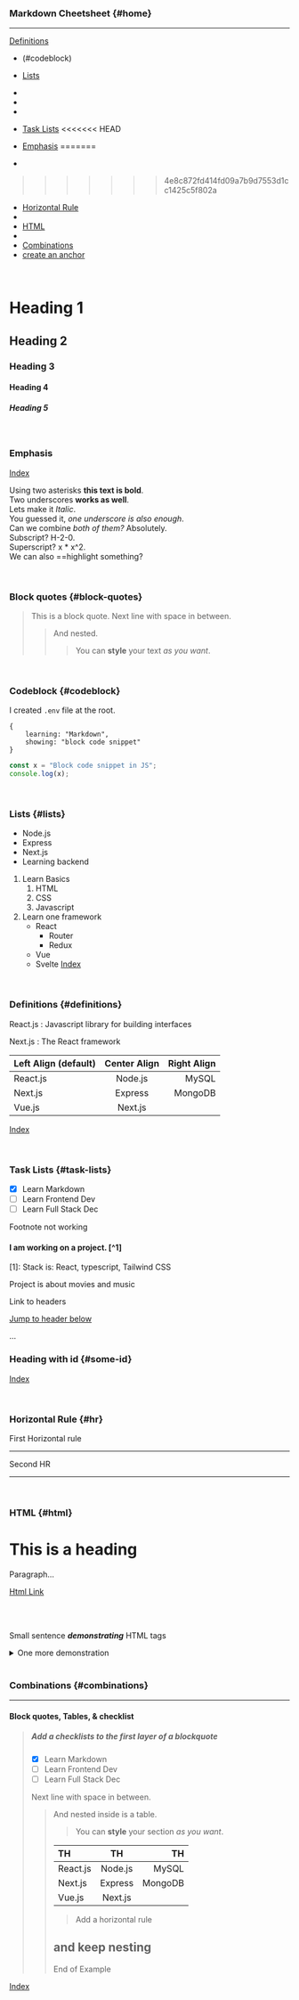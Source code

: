 ### Markdown Cheetsheet {#home}


<hr>

[Definitions](#definitions)

- (#codeblock)

- [Lists](#lists)
- 
- 
- 
- [Task Lists](#task-lists)
<<<<<<< HEAD
- [Emphasis](#emphasis)
=======
- 
>>>>>>> 4e8c872fd414fd09a7b9d7553d1cc1425c5f802a
- [Horizontal Rule](#hr)
- 
- [HTML](#html)
- 
- [Combinations](#combinations)
- [create an anchor](#anchors-in-markdown)

<br>

# Heading 1

## Heading 2

### Heading 3

#### Heading 4

##### Heading 5

<br>

### Emphasis

<a id="enphasis" href="#home">Index</a>

Using two asterisks **this text is bold**.<br>
Two underscores **works as well**.<br>
Lets make it _Italic_.<br>
You guessed it, _one underscore is also enough_.<br>
Can we combine _*both of them?*_ Absolutely.<br>
Subscript? H-2-0.<br>
Superscript? x \* x^2.<br>
We can also ==highlight something?<br>

<br>

### Block quotes {#block-quotes}

> This is a block quote.
> Next line with space in between.
>
> > And nested.
> >
> > > You can **style** your text _as you want_.

<br>

### Codeblock {#codeblock}

I created `.env` file at the root.

```
{
    learning: "Markdown",
    showing: "block code snippet"
}

```

```js
const x = "Block code snippet in JS";
console.log(x);
```

<br>

### Lists {#lists}

- Node.js
- Express
- Next.js
- Learning backend

1. Learn Basics
   1. HTML
   2. CSS
   3. Javascript
2. Learn one framework
   - React
     - Router
     - Redux
   - Vue
   - Svelte
     [Index](#home)

<br>

### Definitions {#definitions}

React.js
: Javascript library for building interfaces

Next.js
: The React framework

| Left Align (default) | Center Align | Right Align |
| :------------------- | :----------: | ----------: |
| React.js             |   Node.js    |       MySQL |
| Next.js              |   Express    |     MongoDB |
| Vue.js               |   Next.js    |             |

[Index](#home)

<br>

### Task Lists {#task-lists}

- [x] Learn Markdown
- [ ] Learn Frontend Dev
- [ ] Learn Full Stack Dec

Footnote not working

#### I am working on a project. [^1]

[1]: Stack is: React, typescript, Tailwind CSS

Project is about movies and music

Link to headers

[Jump to header below](#some-id)

...

### Heading with id {#some-id}

[Index](#home)

<br>

### Horizontal Rule {#hr}

First Horizontal rule

---

Second HR

---

<br>

### HTML {#html}

<h1>This is a heading</h1>

<p>Paragraph...</p>

<a href="#">Html Link</a>

<br>
<br>

<p>Small sentence <strong><em>demonstrating</em></strong> HTML tags</p>

<details>
<summary>One more demonstration</summary>

- Easy
- Simple
</details>

<br>

### Combinations {#combinations}

---

#### Block quotes, Tables, & checklist

> ##### Add a checklists to the first layer of a blockquote
>
> - [x] Learn Markdown
> - [ ] Learn Frontend Dev
> - [ ] Learn Full Stack Dec
>
> Next line with space in between.
>
> > And nested inside is a table.
> >
> > > You can **style** your section _as you want_.
> >
> > | TH       |   TH    |      TH |
> > | :------- | :-----: | ------: |
> > | React.js | Node.js |   MySQL |
> > | Next.js  | Express | MongoDB |
> > | Vue.js   | Next.js |         |
> >
> > > Add a horizontal rule
> >
> > ## and keep nesting
> >
> > End of Example

[Index](#home)
